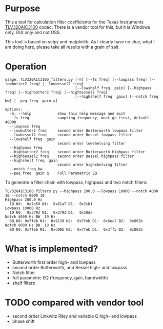 Purpose
=======
This a tool for calculation filter coefficients for the Texas Instruments [TLV320AIC3100](https://www.ti.com/product//TLV320AIC3100) codec.
There is a vendor tool for this, but it is Windows only, GUI only and not OSS.

This tool is based on scipy and matplotlib. As I clearly have no clue, what I am doing here, please take all results with a grain of salt.

Operation
=========
```
usage: TLV320AIC3100_filters.py [-h] [--fs freq] [--lowpass freq] [--lowbutter2 freq] [--lowbessel2 freq]
                                [--lowshelf freq  gain] [--highpass freq] [--highbutter2 freq] [--highbessel2 freq]
                                [--highshelf freq  gain] [--notch freq bw] [--peq freq  gain q]

options:
  -h, --help            show this help message and exit
  --fs freq             sampling frequency, must go first, default 48000
  --lowpass freq
  --lowbutter2 freq     second order Butterworth lowpass filter
  --lowbessel2 freq     second order Bessel lowpass filter
  --lowshelf freq  gain
                        second order lowshelving filter
  --highpass freq
  --highbutter2 freq    second order Butterworth highpass filter
  --highbessel2 freq    second order Bessel highpass filter
  --highshelf freq  gain
                        second order highshelving filter
  --notch freq bw
  --peq freq  gain q    Full Parametric EQ
  ```

To generate a filter chain with lowpass, highpass and two notch filters:
```
TLV320AIC3100_filters.py --highpass 200.0 --lowpass 10000 --notch 4000 10 --notch 8000 10
Highpass 200.0 Hz
  1O N0:  0x7e59 N1:  0x81a7 D1:  0x7cb1
Lowpass 10000 Hz
  1O N0:  0x3793 N1:  0x3793 D1:  0x10da
Notch 4000 Hz BW  10 Hz
  BQ N0: 0x7feb N1:  0x9139 N2:  0x7feb D1:  0x6ec7 D2:  0x802b
Notch 8000 Hz BW  10 Hz
  BQ N0: 0x7feb N1:  0xc00b N2:  0x7feb D1:  0x3ff5 D2:  0x802b
```

What is implemented?
====================
- Butterworth first order high- and lowpass
- second order Butterworth, and Bessel high- and lowpass
- Notch filter
- full parametric EQ (frequency, gain, bandwidth)
- shelf filters

TODO compared with vendor tool
==============================
- second order Linkwitz Riley and variable Q high- and lowpass
- phase shift
